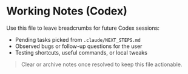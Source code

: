 # Working Notes (Codex)

Use this file to leave breadcrumbs for future Codex sessions:
- Pending tasks picked from `.claude/NEXT_STEPS.md`
- Observed bugs or follow-up questions for the user
- Testing shortcuts, useful commands, or local tweaks

> Clear or archive notes once resolved to keep this file actionable.
